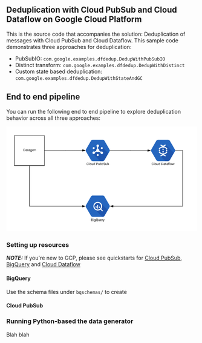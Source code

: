 ## Deduplication with Cloud PubSub and Cloud Dataflow on Google Cloud Platform

This is the source code that accompanies the solution: Deduplication of messages with Cloud PubSub and Cloud Dataflow. This sample code demonstrates three approaches for deduplication:

- PubSubIO: `com.google.examples.dfdedup.DedupWithPubSubIO`
- Distinct transform: `com.google.examples.dfdedup.DedupWithDistinct`
- Custom state based deduplication: `com.google.examples.dfdedup.DedupWithStateAndGC`

## End to end pipeline

You can run the following end to end pipeline to explore deduplication behavior across all three approaches:

![End to end flow](images/endtoendflow.PNG)

### Setting up resources

***NOTE:***
If you're new to GCP, please see quickstarts for [Cloud PubSub](https://cloud.google.com/pubsub/docs/quickstarts), [BigQuery](https://cloud.google.com/bigquery/docs/quickstarts) and [Cloud Dataflow](https://cloud.google.com/dataflow/docs/quickstarts)

#### BigQuery
Use the schema files under `bqschemas/` to create

#### Cloud PubSub



### Running Python-based the data generator
Blah blah